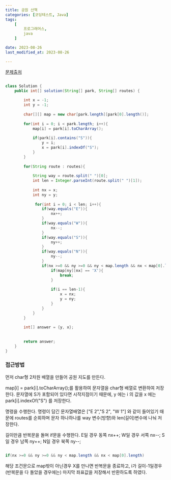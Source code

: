 ```yaml
---
title: 공원 산책
categories: [코딩테스트, Java]
tags:
    [
        프로그래머스,
        java
    ]

date: 2023-08-26
last_modified_at: 2023-08-26

---
```


<a href="https://school.programmers.co.kr/learn/courses/30/lessons/176963">문제출처</a>

```java

class Solution {
    public int[] solution(String[] park, String[] routes) {
        
        int x = -1;
        int y = -1;
        
        char[][] map = new char[park.length][park[0].length()];
        
        for(int i = 0; i < park.length; i++){
            map[i] = park[i].toCharArray();
            
            if(park[i].contains("S")){
                y = i;
                x = park[i].indexOf("S");
            }
        }
        
        for(String route : routes){
            
            String way = route.split(" ")[0];
            int len = Integer.parseInt(route.split(" ")[1]);
            
            int nx = x;
            int ny = y;
            
             for(int i = 0; i < len; i++){
                if(way.equals("E")){
                    nx++;
                }
                if(way.equals("W")){
                    nx--;
                }
                if(way.equals("S")){
                    ny++;
                }
                if(way.equals("N")){
                    ny--;
                }
                if(nx >=0 && ny >=0 && ny < map.length && nx < map[0].length){
                    if(map[ny][nx] == 'X'){
                        break;
                    }
                   
                    if(i == len-1){
                        x = nx;
                        y = ny;
                    }
                }
            }
        }       
        
        int[] answer = {y, x};
        
        
        return answer;
    }
}

```

### **접근방법**
먼저 char형 2차원 배열을 만들어 공원 지도를 만든다.

map[i] = park[i].toCharArray();를 활용하여 문자열을 char형 배열로 변환하여 저장한다.
문자열에 S가 포함되어 있다면 시작지점이기 때문에, y 에는 i 의 값을 x 에는 park[i].indexOf("S") 를 저장한다.

명령을 수행한다.
명령이 담긴 문자열배열은 ["E 2","S 2", "W 1"] 와 같이 들어있기 때문에 routes를 순회하며 문자 하나하나를 way 변수(방향)와 len(길이)변수에 나눠 저장한다.

길이만큼 반복문을 돌며 if문을 수행한다.
E일 경우 동쪽 nx++;
W일 경우 서쪽 nx--;
S일 경우 남쪽 ny++;
N일 경우 북쪽 ny--;

```java

if(nx >=0 && ny >=0 && ny < map.length && nx < map[0].length)

```
해당 조건문으로 map밖이 아닌경우 X를 만나면 반복문을 종료하고,
i가 길이-1일경우(반복문을 다 돌았을 경우에는) 마지막 좌표값을 저장해서 반환하도록 하였다.

